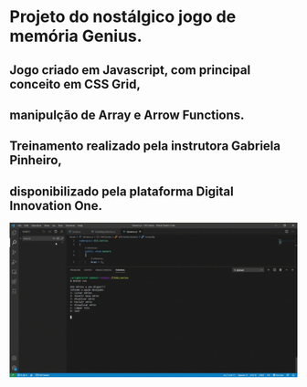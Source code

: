 # Projeto do nostálgico jogo  de memória Genius. 

## Jogo criado em Javascript, com principal conceito em CSS Grid, 
## manipulção de Array e Arrow Functions.

## Treinamento realizado pela instrutora Gabriela Pinheiro,
## disponibilizado pela plataforma Digital Innovation One.

![Login](https://github.com/CarlosAlexFO/CadastroSerieDotNet/blob/main/DIO.Series/appSeries.gif)


